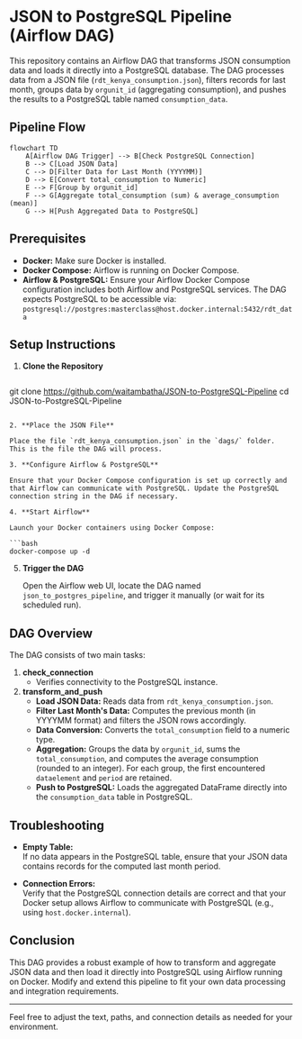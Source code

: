 # JSON to PostgreSQL Pipeline (Airflow DAG)

This repository contains an Airflow DAG that transforms JSON consumption data and loads it directly into a PostgreSQL database. The DAG processes data from a JSON file (`rdt_kenya_consumption.json`), filters records for last month, groups data by `orgunit_id` (aggregating consumption), and pushes the results to a PostgreSQL table named `consumption_data`.

## Pipeline Flow

```mermaid
flowchart TD
    A[Airflow DAG Trigger] --> B[Check PostgreSQL Connection]
    B --> C[Load JSON Data]
    C --> D[Filter Data for Last Month (YYYYMM)]
    D --> E[Convert total_consumption to Numeric]
    E --> F[Group by orgunit_id]
    F --> G[Aggregate total_consumption (sum) & average_consumption (mean)]
    G --> H[Push Aggregated Data to PostgreSQL]
```

## Prerequisites

- **Docker:** Make sure Docker is installed.
- **Docker Compose:** Airflow is running on Docker Compose.
- **Airflow & PostgreSQL:** Ensure your Airflow Docker Compose configuration includes both Airflow and PostgreSQL services. The DAG expects PostgreSQL to be accessible via:  
  `postgresql://postgres:masterclass@host.docker.internal:5432/rdt_data`

## Setup Instructions

1. **Clone the Repository**

   ```bash
git clone https://github.com/waitambatha/JSON-to-PostgreSQL-Pipeline
   cd JSON-to-PostgreSQL-Pipeline
   ```

2. **Place the JSON File**

   Place the file `rdt_kenya_consumption.json` in the `dags/` folder. This is the file the DAG will process.

3. **Configure Airflow & PostgreSQL**

   Ensure that your Docker Compose configuration is set up correctly and that Airflow can communicate with PostgreSQL. Update the PostgreSQL connection string in the DAG if necessary.

4. **Start Airflow**

   Launch your Docker containers using Docker Compose:

   ```bash
   docker-compose up -d
   ```

5. **Trigger the DAG**

   Open the Airflow web UI, locate the DAG named `json_to_postgres_pipeline`, and trigger it manually (or wait for its scheduled run).

## DAG Overview

The DAG consists of two main tasks:

1. **check_connection**  
   - Verifies connectivity to the PostgreSQL instance.
2. **transform_and_push**  
   - **Load JSON Data:** Reads data from `rdt_kenya_consumption.json`.
   - **Filter Last Month's Data:** Computes the previous month (in YYYYMM format) and filters the JSON rows accordingly.
   - **Data Conversion:** Converts the `total_consumption` field to a numeric type.
   - **Aggregation:** Groups the data by `orgunit_id`, sums the `total_consumption`, and computes the average consumption (rounded to an integer). For each group, the first encountered `dataelement` and `period` are retained.
   - **Push to PostgreSQL:** Loads the aggregated DataFrame directly into the `consumption_data` table in PostgreSQL.

## Troubleshooting

- **Empty Table:**  
  If no data appears in the PostgreSQL table, ensure that your JSON data contains records for the computed last month period.
  
- **Connection Errors:**  
  Verify that the PostgreSQL connection details are correct and that your Docker setup allows Airflow to communicate with PostgreSQL (e.g., using `host.docker.internal`).

## Conclusion

This DAG provides a robust example of how to transform and aggregate JSON data and then load it directly into PostgreSQL using Airflow running on Docker. Modify and extend this pipeline to fit your own data processing and integration requirements.

---

Feel free to adjust the text, paths, and connection details as needed for your environment.
